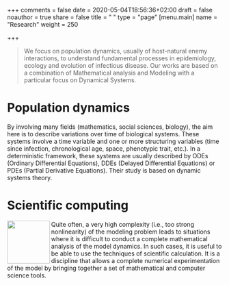+++
comments = false
date = 2020-05-04T18:56:36+02:00
draft = false
noauthor = true
share = false
title = " "
type = "page"
[menu.main]
   name = "Research"
weight = 250

+++

>We focus on population dynamics, usually of host-natural enemy interactions, to understand fundamental processes in epidemiology, ecology and evolution of infectious disease. Our works are based on a combination of Mathematical analysis and Modeling with a particular focus on Dynamical Systems. 

# Population dynamics
By involving many fields (mathematics, social sciences, biology), the aim here is to describe variations over time of biological systems. These systems involve a time variable and one or more structuring variables (time since infection, chronological age, space, phenotypic trait, etc.).  In a deterministic framework, these systems are usually described by ODEs (Ordinary Differential Equations), DDEs (Delayed Differential Equations) or PDEs (Partial Derivative Equations). Their study is based on dynamic systems theory.

# Scientific computing
<img align="left" width="100" height="100" src="SEAIR_COVID_severe.svg"> Quite often, a very high complexity (i.e., too strong nonlinearity) of the modeling problem leads to situations where it is difficult to conduct a complete mathematical analysis of the model dynamics. In such cases, it is useful to be able to use the techniques of scientific calculation. It is a discipline that allows a complete numerical experimentation of the model by bringing together a set of mathematical and computer science tools. 
